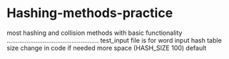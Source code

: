 # Hashing-methods-practice
most hashing and collision methods with basic functionality
...................................................
test_input file is for word input
hash table size change in code if needed more space (HASH_SIZE 100) default
